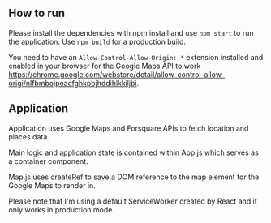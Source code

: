 ## How to run

Please install the dependencies with npm install and use `npm start` to run the application. Use `npm build` for a production build.

You need to have an `Allow-Control-Allow-Origin: *` extension installed and enabled in your browser for the Google Maps API to work
https://chrome.google.com/webstore/detail/allow-control-allow-origi/nlfbmbojpeacfghkpbjhddihlkkiljbi.

## Application
Application uses Google Maps and Forsquare APIs to fetch location and places data.

Main logic and application state is contained within App.js which serves as a container component.

Map.js uses createRef to save a DOM reference to the map element for the Google Maps to render in.

Please note that I'm using a default ServiceWorker created by React and it only works in production mode.
